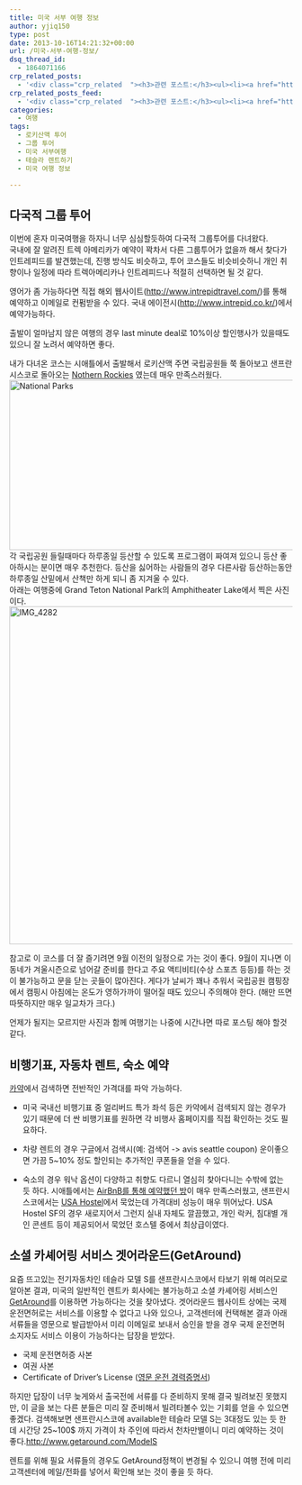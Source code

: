 ```yaml
---
title: 미국 서부 여행 정보
author: yjiq150
type: post
date: 2013-10-16T14:21:32+00:00
url: /미국-서부-여행-정보/
dsq_thread_id:
  - 1864071166
crp_related_posts:
  - '<div class="crp_related  "><h3>관련 포스트:</h3><ul><li><a href="https://www.letmecompile.com/mysql-innodb-lock-deadlock/"     class="post-763"><span class="crp_title">MySQL InnoDB lock & deadlock 이해하기</span></a></li><li><a href="https://www.letmecompile.com/shotcut-linux-server-video-generation/"     class="post-753"><span class="crp_title">Shotcut을 이용하여 리눅스 서버에서 템플릿 기반의 동영상 만들기</span></a></li><li><a href="https://www.letmecompile.com/mysql-utf8-utf8mb4-migration/"     class="post-691"><span class="crp_title">MySQL utf8에서 utf8mb4로 마이그레이션 하기</span></a></li><li><a href="https://www.letmecompile.com/certificate-file-format-extensions-comparison/"     class="post-792"><span class="crp_title">인증서 파일 형식 및 확장자의 차이점 비교 설명 (Certificate file format&hellip;</span></a></li><li><a href="https://www.letmecompile.com/mac-app-recommendation-for-developer/"     class="post-836"><span class="crp_title">개발자를 위한 필수 맥 앱(Mac App) 10선</span></a></li></ul><div class="crp_clear"></div></div>'
crp_related_posts_feed:
  - '<div class="crp_related  "><h3>관련 포스트:</h3><ul><li><a href="https://www.letmecompile.com/mysql-innodb-lock-deadlock/"     class="post-763"><span class="crp_title">MySQL InnoDB lock & deadlock 이해하기</span></a></li><li><a href="https://www.letmecompile.com/shotcut-linux-server-video-generation/"     class="post-753"><span class="crp_title">Shotcut을 이용하여 리눅스 서버에서 템플릿 기반의 동영상 만들기</span></a></li><li><a href="https://www.letmecompile.com/mysql-utf8-utf8mb4-migration/"     class="post-691"><span class="crp_title">MySQL utf8에서 utf8mb4로 마이그레이션 하기</span></a></li><li><a href="https://www.letmecompile.com/certificate-file-format-extensions-comparison/"     class="post-792"><span class="crp_title">인증서 파일 형식 및 확장자의 차이점 비교 설명 (Certificate file format&hellip;</span></a></li><li><a href="https://www.letmecompile.com/mac-app-recommendation-for-developer/"     class="post-836"><span class="crp_title">개발자를 위한 필수 맥 앱(Mac App) 10선</span></a></li></ul><div class="crp_clear"></div></div>'
categories:
  - 여행
tags:
  - 로키산맥 투어
  - 그룹 투어
  - 미국 서부여행
  - 테슬라 렌트하기
  - 미국 여행 정보

---
```

## 다국적 그룹 투어

이번에 혼자 미국여행을 하자니 너무 심심할듯하여 다국적 그룹투어를 다녀왔다.  
국내에 잘 알려진 트렉 아메리카가 예약이 꽉차서 다른 그룹투어가 없을까 해서 찾다가 인트레피드를 발견했는데, 진행 방식도 비슷하고, 투어 코스들도 비슷비슷하니 개인 취향이나 일정에 따라 트렉아메리카나 인트레피드나 적절히 선택하면 될 것 같다.

영어가 좀 가능하다면 직접 해외 웹사이트(<http://www.intrepidtravel.com/>)를 통해 예약하고 이메일로 컨펌받을 수 있다. 국내 에이전시(<http://www.intrepid.co.kr/>)에서 예약가능하다.

출발이 얼마남지 않은 여행의 경우 last minute deal로 10%이상 할인행사가 있을때도 있으니 잘 노려서 예약하면 좋다.

내가 다녀온 코스는 시애틀에서 출발해서 로키산맥 주면 국립공원들 쭉 돌아보고 샌프란시스코로 돌아오는 [Nothern Rockies][1] 였는데 매우 만족스러웠다.  
[<img loading="lazy" src="http://www.letmecompile.com/wp/wp-content/uploads/2013/10/photo.jpg" alt="National Parks" width="640" height="302" class="alignnone size-full wp-image-202" />][2]  
각 국립공원 들릴때마다 하루종일 등산할 수 있도록 프로그램이 짜여져 있으니 등산 좋아하시는 분이면 매우 추천한다. 등산을 싫어하는 사람들의 경우 다른사람 등산하는동안 하루종일 산밑에서 산책만 하게 되니 좀 지겨울 수 있다.  
아래는 여행중에 Grand Teton National Park의 Amphitheater Lake에서 찍은 사진이다.  
[<img loading="lazy" width="800" height="600" src="http://www.letmecompile.com/wp/wp-content/uploads/2013/10/IMG_4282.jpg" alt="IMG_4282" class="alignnone size-full wp-image-201" />][3]

참고로 이 코스를 더 잘 즐기려면 9월 이전의 일정으로 가는 것이 좋다. 9월이 지나면 이동네가 겨울시즌으로 넘어갈 준비를 한다고 주요 액티비티(수상 스포츠 등등)를 하는 것이 불가능하고 문을 닫는 곳들이 많아진다. 게다가 날씨가 꽤나 추워서 국립공원 캠핑장에서 캠핑시 아침에는 온도가 영하가까이 떨어질 때도 있으니 주의해야 한다. (해만 뜨면 따뜻하지만 매우 일교차가 크다.)

언제가 될지는 모르지만 사진과 함께 여행기는 나중에 시간나면 따로 포스팅 해야 할것 같다.

## 비행기표, 자동차 렌트, 숙소 예약

[카약][4]에서 검색하면 전반적인 가격대를 파악 가능하다.

  * 미국 국내선 비행기표 중 얼리버드 특가 좌석 등은 카약에서 검색되지 않는 경우가 있기 때문에 더 싼 비행기표를 원하면 각 비행사 홈페이지를 직접 확인하는 것도 필요하다.

  * 차량 렌트의 경우 구글에서 검색시(예: 검색어 -> avis seattle coupon) 운이좋으면 가끔 5~10% 정도 할인되는 추가적인 쿠폰들을 얻을 수 있다.

  * 숙소의 경우 워낙 옵션이 다양하고 취향도 다르니 열심히 찾아다니는 수밖에 없는 듯 하다. 시애틀에서는 [AirBnB를 통해 예약했던 방][5]이 매우 만족스러웠고, 샌프란시스코에서는 [USA Hostel][6]에서 묵었는데 가격대비 성능이 매우 뛰어났다. USA Hostel SF의 경우 새로지어서 그런지 실내 자체도 깔끔했고, 개인 락커, 침대별 개인 콘센트 등이 제공되어서 묵었던 호스텔 중에서 최상급이였다.

## 소셜 카셰어링 서비스 겟어라운드(GetAround)

요즘 뜨고있는 전기자동차인 테슬라 모델 S를 샌프란시스코에서 타보기 위해 여러모로 알아본 결과, 미국의 일반적인 렌트카 회사에는 불가능하고 소셜 카셰어링 서비스인 [GetAround][7]를 이용하면 가능하다는 것을 찾아냈다. 겟어라운드 웹사이트 상에는 국제 운전면허로는 서비스를 이용할 수 없다고 나와 있으나, 고객센터에 컨택해본 결과 아래 서류들을 영문으로 발급받아서 미리 이메일로 보내서 승인을 받을 경우 국제 운전면허 소지자도 서비스 이용이 가능하다는 답장을 받았다.

  * 국제 운전면허증 사본
  * 여권 사본
  * Certificate of Driver&#8217;s License ([영문 운전 경력증명서][8])

하지만 답장이 너무 늦게와서 출국전에 서류를 다 준비하지 못해 결국 빌려보진 못했지만, 이 글을 보는 다른 분들은 미리 잘 준비해서 빌려타볼수 있는 기회를 얻을 수 있으면 좋겠다. 검색해보면 샌프란시스코에 available한 테슬라 모델 S는 3대정도 있는 듯 한데 시간당 25~100$ 까지 가격이 차 주인에 따라서 천차만별이니 미리 예약하는 것이 좋다.<http://www.getaround.com/ModelS>

렌트를 위해 필요 서류들의 경우도 GetAround정책이 변경될 수 있으니 여행 전에 미리 고객센터에 메일/전화를 넣어서 확인해 보는 것이 좋을 듯 하다.

<!--#피드백 5%할인쿠폰
5% OFF

To book simply quote promotion number 639
-->

 [1]: http://intrepidtravel.com/us/united-states/northern-rockies-49144/
 [2]: http://www.letmecompile.com/wp/wp-content/uploads/2013/10/photo.jpg
 [3]: http://www.letmecompile.com/wp/wp-content/uploads/2013/10/IMG_4282.jpg
 [4]: http://www.kayak.com
 [5]: http://www.airbnb.com/rooms/18264
 [6]: http://www.usahostels.com/
 [7]: http://getaround.com
 [8]: http://m.law.go.kr/MOB/SmgRetrieve.laf?csmSeq=260&ccfNo=1&cciNo=1&cnpClsNo=5&qaNo=232003
